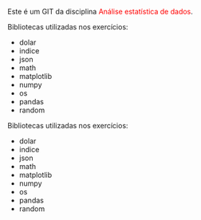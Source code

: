 Este é um GIT da disciplina <span style="color:red">Análise estatística de dados</span>.

Bibliotecas utilizadas nos exercícios:


  - dolar
  - indice
  - json
  - math
  - matplotlib
  - numpy
  - os
  - pandas
  - random

Bibliotecas utilizadas nos exercícios:

  - dolar
  - indice
  - json
  - math
  - matplotlib
  - numpy
  - os
  - pandas
  - random
